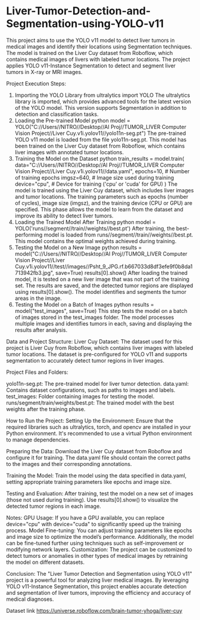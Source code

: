 # Liver-Tumor-Detection-and-Segmentation-using-YOLO-v11
This project aims to use the YOLO v11 model to detect liver tumors in medical images and identify their locations using Segmentation techniques. The model is trained on the Liver Cuy dataset from Roboflow, which contains medical images of livers with labeled tumor locations. The project applies YOLO v11-Instance Segmentation to detect and segment liver tumors in X-ray or MRI images.

Project Execution Steps:
1. Importing the YOLO Library
   from ultralytics import YOLO
The ultralytics library is imported, which provides advanced tools for the latest version of the YOLO model. This version supports Segmentation in addition to detection and classification tasks.
2. Loading the Pre-trained Model
python
model = YOLO("C://Users//NITRO//Desktop//AI Proj//TUMOR_LIVER Computer Vision Project//Liver Cuy.v1i.yolov11//yolo11n-seg.pt")
The pre-trained YOLO v11 model is loaded from the file yolo11n-seg.pt. This model has been trained on the Liver Cuy dataset from Roboflow, which contains liver images with annotated tumor locations.
3. Training the Model on the Dataset
python
train_results = model.train(
    data="C://Users//NITRO//Desktop//AI Proj//TUMOR_LIVER Computer Vision Project//Liver Cuy.v1i.yolov11//data.yaml",
    epochs=10,  # Number of training epochs
    imgsz=640,  # Image size used during training
    device="cpu",  # Device for training ('cpu' or 'cuda' for GPU)
)
The model is trained using the Liver Cuy dataset, which includes liver images and tumor locations. The training parameters such as epochs (number of cycles), image size (imgsz), and the training device (CPU or GPU) are specified. This phase allows the model to learn from the dataset and improve its ability to detect liver tumors.
4. Loading the Trained Model After Training
python
model = YOLO('runs//segment//train//weights//best.pt')
After training, the best-performing model is loaded from runs//segment//train//weights//best.pt. This model contains the optimal weights achieved during training.
5. Testing the Model on a New Image
python
results = model("C://Users//NITRO//Desktop//AI Proj//TUMOR_LIVER Computer Vision Project//Liver Cuy.v1i.yolov11//test//images//Psht_9_JPG.rf.b667033d8df3efe9f0b8da1713942fb3.jpg", save=True)
results[0].show()
After loading the trained model, it is tested on a new liver image that was not part of the training set. The results are saved, and the detected tumor regions are displayed using results[0].show(). The model identifies and segments the tumor areas in the image.
6. Testing the Model on a Batch of Images
python
results = model("test_images", save=True)
This step tests the model on a batch of images stored in the test_images folder. The model processes multiple images and identifies tumors in each, saving and displaying the results after analysis.

Data and Project Structure:
Liver Cuy Dataset: The dataset used for this project is Liver Cuy from Roboflow, which contains liver images with labeled tumor locations. The dataset is pre-configured for YOLO v11 and supports segmentation to accurately detect tumor regions in liver images.

Project Files and Folders:

yolo11n-seg.pt: The pre-trained model for liver tumor detection.
data.yaml: Contains dataset configurations, such as paths to images and labels.
test_images: Folder containing images for testing the model.
runs/segment/train/weights/best.pt: The trained model with the best weights after the training phase.

How to Run the Project:
Setting Up the Environment: Ensure that the required libraries such as ultralytics, torch, and opencv are installed in your Python environment. It's recommended to use a virtual Python environment to manage dependencies.

Preparing the Data: Download the Liver Cuy dataset from Roboflow and configure it for training. The data.yaml file should contain the correct paths to the images and their corresponding annotations.

Training the Model: Train the model using the data specified in data.yaml, setting appropriate training parameters like epochs and image size.

Testing and Evaluation: After training, test the model on a new set of images (those not used during training). Use results[0].show() to visualize the detected tumor regions in each image.

Notes:
GPU Usage: If you have a GPU available, you can replace device="cpu" with device="cuda" to significantly speed up the training process.
Model Fine-tuning: You can adjust training parameters like epochs and image size to optimize the model’s performance. Additionally, the model can be fine-tuned further using techniques such as self-improvement or modifying network layers.
Customization: The project can be customized to detect tumors or anomalies in other types of medical images by retraining the model on different datasets.

Conclusion:
The "Liver Tumor Detection and Segmentation using YOLO v11" project is a powerful tool for analyzing liver medical images. By leveraging YOLO v11-Instance Segmentation, this project enables accurate detection and segmentation of liver tumors, improving the efficiency and accuracy of medical diagnoses.


Dataset link 
https://universe.roboflow.com/brain-tumor-yhoga/liver-cuy
